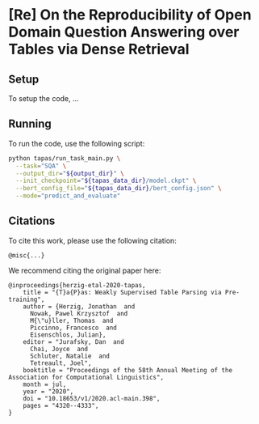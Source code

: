 # **[Re] On the Reproducibility of Open Domain Question Answering over Tables via Dense Retrieval**

## **Setup**
To setup the code, ...

## **Running**
To run the code, use the following script:

```sh
python tapas/run_task_main.py \
  --task="SQA" \
  --output_dir="${output_dir}" \
  --init_checkpoint="${tapas_data_dir}/model.ckpt" \
  --bert_config_file="${tapas_data_dir}/bert_config.json" \
  --mode="predict_and_evaluate"
```

## **Citations**

To cite this work, please use the following citation:
```
@misc{...}
```

We recommend citing the original paper here:
```
@inproceedings{herzig-etal-2020-tapas,
    title = "{T}a{P}as: Weakly Supervised Table Parsing via Pre-training",
    author = {Herzig, Jonathan  and
      Nowak, Pawel Krzysztof  and
      M{\"u}ller, Thomas  and
      Piccinno, Francesco  and
      Eisenschlos, Julian},
    editor = "Jurafsky, Dan  and
      Chai, Joyce  and
      Schluter, Natalie  and
      Tetreault, Joel",
    booktitle = "Proceedings of the 58th Annual Meeting of the Association for Computational Linguistics",
    month = jul,
    year = "2020",
    doi = "10.18653/v1/2020.acl-main.398",
    pages = "4320--4333",
}
```

